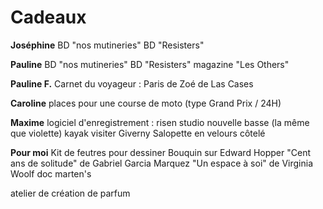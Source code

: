 # Cadeaux
**Joséphine**
BD "nos mutineries"
BD "Resisters"

**Pauline**
BD "nos mutineries"
BD "Resisters"
magazine "Les Others"

**Pauline F.**
Carnet du voyageur : Paris de Zoé de Las Cases

**Caroline**
places pour une course de moto (type Grand Prix / 24H)

**Maxime**
logiciel d'enregistrement : risen studio
nouvelle basse (la même que violette)
kayak
visiter Giverny
Salopette en velours côtelé

**Pour moi**
Kit de feutres pour dessiner
Bouquin sur Edward Hopper
"Cent ans de solitude" de Gabriel Garcia Marquez
"Un espace à soi" de Virginia Woolf
doc marten's


atelier de création de parfum